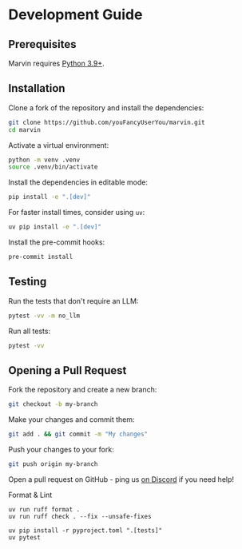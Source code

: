 # Development Guide

## Prerequisites
Marvin requires [Python 3.9+](https://www.python.org/downloads/).

## Installation
Clone a fork of the repository and install the dependencies:
```bash
git clone https://github.com/youFancyUserYou/marvin.git
cd marvin
```


Activate a virtual environment:
```bash
python -m venv .venv
source .venv/bin/activate

```

Install the dependencies in editable mode:
```bash
pip install -e ".[dev]"
```
For faster install times, consider using `uv`:
```bash
uv pip install -e ".[dev]"
```

Install the pre-commit hooks:
```bash
pre-commit install
```

## Testing
Run the tests that don't require an LLM:
```bash
pytest -vv -m no_llm
```

Run all tests:
```bash
pytest -vv
```

## Opening a Pull Request
Fork the repository and create a new branch:
```bash
git checkout -b my-branch
```

Make your changes and commit them:
```bash
git add . && git commit -m "My changes"
```

Push your changes to your fork:
```bash
git push origin my-branch
```

Open a pull request on GitHub - ping us [on Discord](https://discord.gg/Kgw4HpcuYG) if you need help!

Format & Lint

```
uv run ruff format .
uv run ruff check . --fix --unsafe-fixes
``` 

```
uv pip install -r pyproject.toml ".[tests]"
uv pytest
```